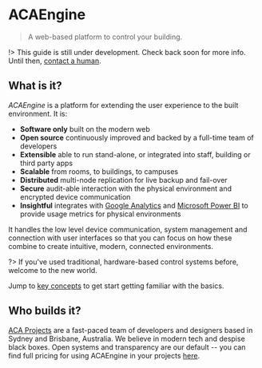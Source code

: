 # ACAEngine

> A web-based platform to control your building.


!> This guide is still under development. Check back soon for more info. Until then, [contact a human](mailto:developer@acaprojects.com).


## What is it?

*ACAEngine* is a platform for extending the user experience to the built environment. It is:
- **Software only** built on the modern web
- **Open source** continuously improved and backed by a full-time team of developers
- **Extensible** able to run stand-alone, or integrated into staff, building or third party apps
- **Scalable** from rooms, to buildings, to campuses
- **Distributed** multi-node replication for live backup and fail-over
- **Secure** audit-able interaction with the physical environment and encrypted device communication
- **Insightful** integrates with [Google Analytics](https://www.google.com/analytics/) and [Microsoft Power BI](https://powerbi.microsoft.com/) to provide usage metrics for physical environments

It handles the low level device communication, system management and connection with user interfaces so that you can focus on how these combine to create intuitive, modern, connected environments.

?> If you've used traditional, hardware-based control systems before, welcome to the new world.

Jump to [key concepts](getting-started/key-concepts.md) to get start getting familiar with the basics.


## Who builds it?

[ACA Projects](https://www.acaprojects.com/) are a fast-paced team of developers and designers based in Sydney and Brisbane, Australia. We believe in modern tech and despise black boxes. Open systems and transparency are our default -- you can find full pricing for using ACAEngine in your projects [here](https://www.acaprojects.com/acaenginepricing/).

